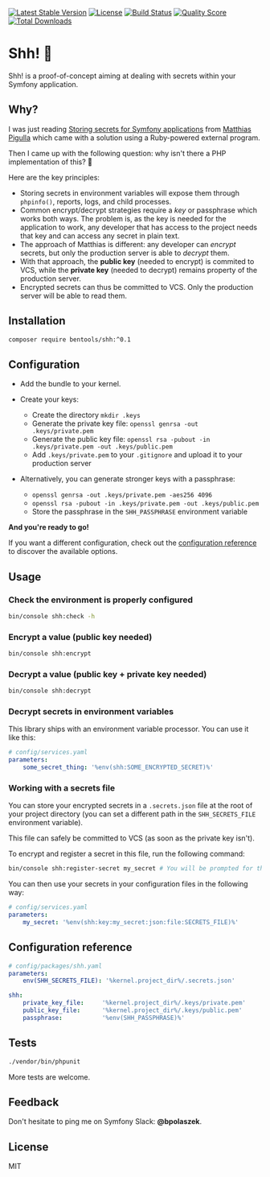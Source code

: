 [![Latest Stable Version](https://poser.pugx.org/bentools/shh/v/stable)](https://packagist.org/packages/bentools/shh)
[![License](https://poser.pugx.org/bentools/shh/license)](https://packagist.org/packages/bentools/shh)
[![Build Status](https://img.shields.io/travis/bpolaszek/shh/master.svg?style=flat-square)](https://travis-ci.org/bpolaszek/shh)
[![Quality Score](https://img.shields.io/scrutinizer/g/bpolaszek/shh.svg?style=flat-square)](https://scrutinizer-ci.com/g/bpolaszek/shh)
[![Total Downloads](https://poser.pugx.org/bentools/shh/downloads)](https://packagist.org/packages/bentools/shh)

# Shh! 🤫

Shh! is a proof-of-concept aiming at dealing with secrets within your Symfony application.

## Why?

I was just reading [Storing secrets for Symfony applications](https://www.webfactory.de/blog/storing-secrets-for-symfony-applications) from [Matthias Pigulla](https://github.com/mpdude) which came with a solution using a Ruby-powered external program.

Then I came up with the following question: why isn't there a PHP implementation of this? 🤔

Here are the key principles:

* Storing secrets in environment variables will expose them through `phpinfo()`, reports, logs, and child processes.
* Common encrypt/decrypt strategies require a _key_ or passphrase which works both ways. The problem is, as the key is needed for the application to work, any developer that has access to the project needs that key and can access any secret in plain text.
* The approach of Matthias is different: any developer can _encrypt_ secrets, but only the production server is able to _decrypt_ them.
* With that approach, the **public key** (needed to encrypt) is commited to VCS, while the **private key** (needed to decrypt) remains property of the production server.
* Encrypted secrets can thus be committed to VCS. Only the production server will be able to read them.

## Installation

```bash
composer require bentools/shh:^0.1
```

## Configuration

* Add the bundle to your kernel. 
* Create your keys:
    * Create the directory `mkdir .keys`
    * Generate the private key file: `openssl genrsa -out .keys/private.pem` 
    * Generate the public key file: `openssl rsa -pubout -in .keys/private.pem -out .keys/public.pem` 
    * Add `.keys/private.pem` to your `.gitignore` and upload it to your production server

* Alternatively, you can generate stronger keys with a passphrase:
    * `openssl genrsa -out .keys/private.pem -aes256 4096` 
    * `openssl rsa -pubout -in .keys/private.pem -out .keys/public.pem` 
    * Store the passphrase in the `SHH_PASSPHRASE` environment variable

**And you're ready to go!** 

If you want a different configuration, check out the [configuration reference](#configuration-reference) to discover the available options.

## Usage

### Check the environment is properly configured

```bash
bin/console shh:check -h
```

### Encrypt a value (public key needed)

```bash
bin/console shh:encrypt
```

### Decrypt a value (public key + private key needed)

```bash
bin/console shh:decrypt
```

### Decrypt secrets in environment variables

This library ships with an environment variable processor. You can use it like this:

```yaml
# config/services.yaml
parameters:
    some_secret_thing: '%env(shh:SOME_ENCRYPTED_SECRET)%'

```

### Working with a secrets file

You can store your encrypted secrets in a `.secrets.json` file at the root of your project directory (you can set a different path in the `SHH_SECRETS_FILE` environment variable).

This file can safely be committed to VCS (as soon as the private key isn't).

To encrypt and register a secret in this file, run the following command:

```bash
bin/console shh:register-secret my_secret # You will be prompted for the value of "my_secret"
```

You can then use your secrets in your configuration files in the following way:

```yaml
# config/services.yaml
parameters:
    my_secret: '%env(shh:key:my_secret:json:file:SECRETS_FILE)%'

```

## Configuration reference

```yaml
# config/packages/shh.yaml
parameters:
    env(SHH_SECRETS_FILE): '%kernel.project_dir%/.secrets.json'

shh:
    private_key_file:     '%kernel.project_dir%/.keys/private.pem'
    public_key_file:      '%kernel.project_dir%/.keys/public.pem'
    passphrase:           '%env(SHH_PASSPHRASE)%'
```

## Tests

```bash
./vendor/bin/phpunit
```

More tests are welcome.

## Feedback

Don't hesitate to ping me on Symfony Slack: **@bpolaszek**.

## License

MIT
